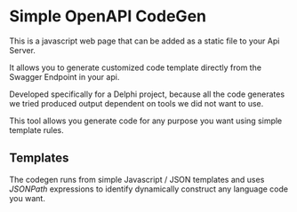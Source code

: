 # Simple OpenAPI CodeGen

This is a javascript web page that can be added as a static file to your Api Server.

It allows you to generate customized code template directly from the Swagger Endpoint in your api.

Developed specifically for a Delphi project, because all the code generates we tried produced output 
dependent on tools we did not want to use.  

This tool allows you generate code for any purpose you want using simple template rules.

## Templates

The codegen runs from simple Javascript / JSON templates and uses _JSONPath_ expressions to identify 
dynamically construct any language code you want.



